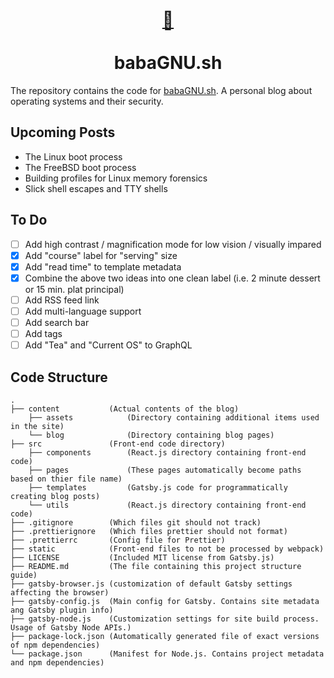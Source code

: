 <meta charset="UTF-8">
<h1 align="center">
	<a href="https://www.babagnu.sh" role="image" aria-label="eggplant">🍆<br /><br /></a>
  	babaGNU.sh
</h1>

The repository contains the code for [babaGNU.sh](https://babagnu.sh). A personal blog about operating systems and their security.


## Upcoming Posts

- The Linux boot process
- The FreeBSD boot process
- Building profiles for Linux memory forensics
- Slick shell escapes and TTY shells

## To Do

- [ ] Add high contrast / magnification mode for low vision / visually impared
- [x] Add "course" label for "serving" size
- [x] Add "read time" to template metadata
- [x] Combine the above two ideas into one clean label (i.e. 2 minute dessert or 15 min. plat principal)
- [ ] Add RSS feed link
- [ ] Add multi-language support
- [ ] Add search bar
- [ ] Add tags
- [ ] Add "Tea" and "Current OS" to GraphQL

## Code Structure

    .
    ├── content           (Actual contents of the blog)
        ├── assets            (Directory containing additional items used in the site)
        └── blog              (Directory containing blog pages)
    ├── src               (Front-end code directory)
        ├── components        (React.js directory containing front-end code)
        ├── pages             (These pages automatically become paths based on thier file name)
        ├── templates         (Gatsby.js code for programmatically creating blog posts)
        └── utils             (React.js directory containing front-end code)
    ├── .gitignore        (Which files git should not track)
    ├── .prettierignore   (Which files prettier should not format)
    ├── .prettierrc       (Config file for Prettier)
    ├── static            (Front-end files to not be processed by webpack)
    ├── LICENSE           (Included MIT license from Gatsby.js)
    ├── README.md         (The file containing this project structure guide)
    ├── gatsby-browser.js (customization of default Gatsby settings affecting the browser)
    ├── gatsby-config.js  (Main config for Gatsby. Contains site metadata ang Gatsby plugin info)
    ├── gatsby-node.js    (Customization settings for site build process. Usage of Gatsby Node APIs.)
    ├── package-lock.json (Automatically generated file of exact versions of npm dependencies)
    └── package.json      (Manifest for Node.js. Contains project metadata and npm dependencies)
     